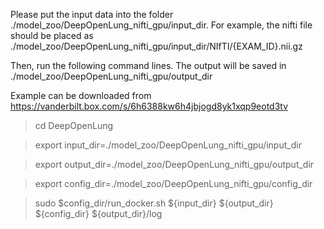 Please put the input data into the folder ./model_zoo/DeepOpenLung_nifti_gpu/input_dir. For example, the nifti file should be placed as ./model_zoo/DeepOpenLung_nifti_gpu/input_dir/NIfTI/{EXAM_ID}.nii.gz

Then, run the following command lines. The output will be saved in ./model_zoo/DeepOpenLung_nifti_gpu/output_dir

Example can be downloaded from https://vanderbilt.box.com/s/6h6388kw6h4jbjogd8yk1xqp9eotd3tv



> cd DeepOpenLung

> export input_dir=./model_zoo/DeepOpenLung_nifti_gpu/input_dir

> export output_dir=./model_zoo/DeepOpenLung_nifti_gpu/output_dir

> export config_dir=./model_zoo/DeepOpenLung_nifti_gpu/config_dir

> sudo $config_dir/run_docker.sh ${input_dir} ${output_dir} ${config_dir} ${output_dir}/log


